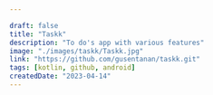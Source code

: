 ```yaml
---

draft: false
title: "Taskk"
description: "To do's app with various features"
image: "./images/taskk/Taskk.jpg"
link: "https://github.com/gusentanan/taskk.git"
tags: [kotlin, github, android]
createdDate: "2023-04-14"
---
```

